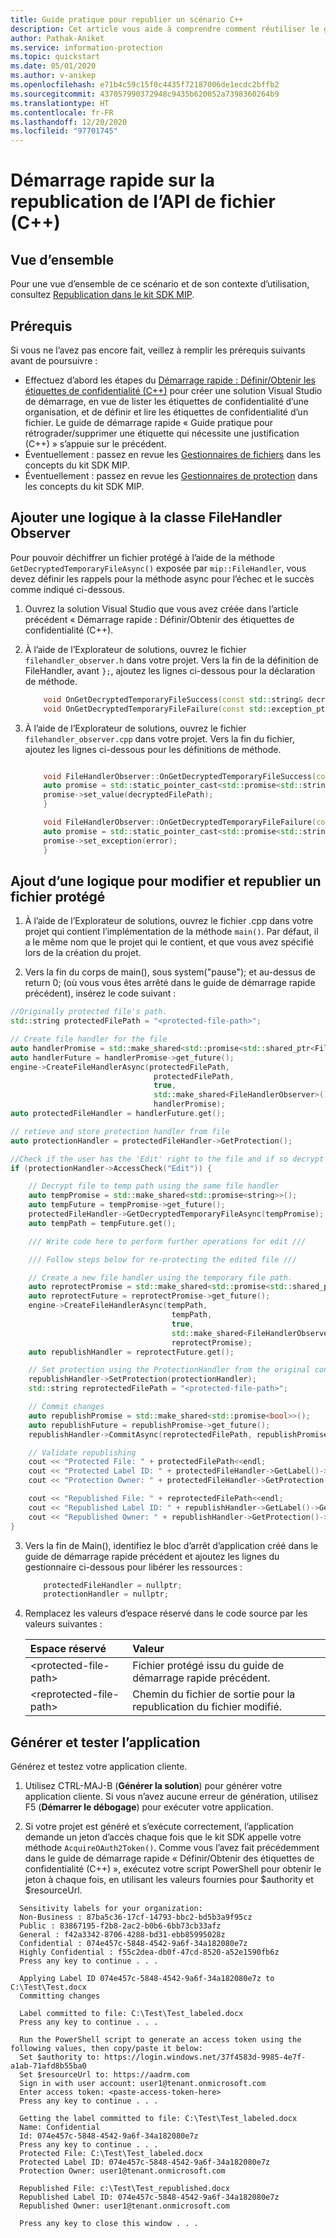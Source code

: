 ```yaml
---
title: Guide pratique pour republier un scénario C++
description: Cet article vous aide à comprendre comment réutiliser le gestionnaire de protection dans les scénarios de republication (C++).
author: Pathak-Aniket
ms.service: information-protection
ms.topic: quickstart
ms.date: 05/01/2020
ms.author: v-anikep
ms.openlocfilehash: e71b4c59c15f0c4435f72187006de1ecdc2bffb2
ms.sourcegitcommit: 437057990372948c9435b620052a7398360264b9
ms.translationtype: HT
ms.contentlocale: fr-FR
ms.lasthandoff: 12/20/2020
ms.locfileid: "97701745"
---
```

# <a name="file-api-re-publishing-quickstart-c"></a>Démarrage rapide sur la republication de l’API de fichier (C++)

## <a name="overview"></a>Vue d’ensemble

Pour une vue d’ensemble de ce scénario et de son contexte d’utilisation, consultez [Republication dans le kit SDK MIP](concept-republishing.md).

## <a name="prerequisites"></a>Prérequis

Si vous ne l’avez pas encore fait, veillez à remplir les prérequis suivants avant de poursuivre :

- Effectuez d’abord les étapes du [Démarrage rapide : Définir/Obtenir les étiquettes de confidentialité (C++)](quick-file-set-get-label-cpp.md) pour créer une solution Visual Studio de démarrage, en vue de lister les étiquettes de confidentialité d’une organisation, et de définir et lire les étiquettes de confidentialité d’un fichier. Le guide de démarrage rapide « Guide pratique pour rétrograder/supprimer une étiquette qui nécessite une justification (C++) » s’appuie sur le précédent.
- Éventuellement : passez en revue les [Gestionnaires de fichiers](concept-handler-file-cpp.md) dans les concepts du kit SDK MIP.
- Éventuellement : passez en revue les [Gestionnaires de protection](concept-handler-protection-cpp.md) dans les concepts du kit SDK MIP.

## <a name="add-logic-to-filehandler-observer-class"></a>Ajouter une logique à la classe FileHandler Observer

Pour pouvoir déchiffrer un fichier protégé à l’aide de la méthode `GetDecryptedTemporaryFileAsync()` exposée par `mip::FileHandler`, vous devez définir les rappels pour la méthode async pour l’échec et le succès comme indiqué ci-dessous.

1. Ouvrez la solution Visual Studio que vous avez créée dans l’article précédent « Démarrage rapide : Définir/Obtenir des étiquettes de confidentialité (C++).

2. À l’aide de l’Explorateur de solutions, ouvrez le fichier `filehandler_observer.h` dans votre projet. Vers la fin de la définition de FileHandler, avant `};`, ajoutez les lignes ci-dessous pour la déclaration de méthode.

    ```cpp
        void OnGetDecryptedTemporaryFileSuccess(const std::string& decryptedFilePath, const std::shared_ptr<void>& context) override;
        void OnGetDecryptedTemporaryFileFailure(const std::exception_ptr& error, const std::shared_ptr<void>& context) override;
    ```

3. À l’aide de l’Explorateur de solutions, ouvrez le fichier `filehandler_observer.cpp` dans votre projet. Vers la fin du fichier, ajoutez les lignes ci-dessous pour les définitions de méthode.

    ```cpp

        void FileHandlerObserver::OnGetDecryptedTemporaryFileSuccess(const std::string& decryptedFilePath, const std::shared_ptr<void>& context) {
        auto promise = std::static_pointer_cast<std::promise<std::string>>(context);
        promise->set_value(decryptedFilePath);
        }

        void FileHandlerObserver::OnGetDecryptedTemporaryFileFailure(const std::exception_ptr& error, const std::shared_ptr<void>& context) {
        auto promise = std::static_pointer_cast<std::promise<std::string>>(context);
        promise->set_exception(error);
        }
    ```

## <a name="add-logic-to-edit-and-republish-a-protected-file"></a>Ajout d’une logique pour modifier et republier un fichier protégé

1. À l’aide de l’Explorateur de solutions, ouvrez le fichier .cpp dans votre projet qui contient l’implémentation de la méthode `main()`. Par défaut, il a le même nom que le projet qui le contient, et que vous avez spécifié lors de la création du projet.

2. Vers la fin du corps de main(), sous system("pause"); et au-dessus de return 0; (où vous vous êtes arrêté dans le guide de démarrage rapide précédent), insérez le code suivant :

```cpp
//Originally protected file's path.
std::string protectedFilePath = "<protected-file-path>";

// Create file handler for the file
auto handlerPromise = std::make_shared<std::promise<std::shared_ptr<FileHandler>>>();
auto handlerFuture = handlerPromise->get_future();
engine->CreateFileHandlerAsync(protectedFilePath, 
                                protectedFilePath, 
                                true, 
                                std::make_shared<FileHandlerObserver>(), 
                                handlerPromise);
auto protectedFileHandler = handlerFuture.get();

// retieve and store protection handler from file
auto protectionHandler = protectedFileHandler->GetProtection();

//Check if the user has the 'Edit' right to the file and if so decrypt the file.
if (protectionHandler->AccessCheck("Edit")) {

    // Decrypt file to temp path using the same file handler
    auto tempPromise = std::make_shared<std::promise<string>>();
    auto tempFuture = tempPromise->get_future();
    protectedFileHandler->GetDecryptedTemporaryFileAsync(tempPromise);
    auto tempPath = tempFuture.get();

    /// Write code here to perform further operations for edit ///

    /// Follow steps below for re-protecting the edited file ///

    // Create a new file handler using the temporary file path.
    auto reprotectPromise = std::make_shared<std::promise<std::shared_ptr<FileHandler>>>();
    auto reprotectFuture = reprotectPromise->get_future();
    engine->CreateFileHandlerAsync(tempPath, 
                                    tempPath, 
                                    true, 
                                    std::make_shared<FileHandlerObserver>(), 
                                    reprotectPromise);
    auto republishHandler = reprotectFuture.get();

    // Set protection using the ProtectionHandler from the original consumption operation.
    republishHandler->SetProtection(protectionHandler);
    std::string reprotectedFilePath = "<protected-file-path>";

    // Commit changes
    auto republishPromise = std::make_shared<std::promise<bool>>();
    auto republishFuture = republishPromise->get_future();
    republishHandler->CommitAsync(reprotectedFilePath, republishPromise);

    // Validate republishing
    cout << "Protected File: " + protectedFilePath<<endl;
    cout << "Protected Label ID: " + protectedFileHandler->GetLabel()->GetLabel()->GetId() << endl;
    cout << "Protection Owner: " + protectedFileHandler->GetProtection()->GetOwner() << endl<<endl;

    cout << "Republished File: " + reprotectedFilePath<<endl;
    cout << "Republished Label ID: " + republishHandler->GetLabel()->GetLabel()->GetId() << endl;
    cout << "Republished Owner: " + republishHandler->GetProtection()->GetOwner() << endl;
}
```

3. Vers la fin de Main(), identifiez le bloc d’arrêt d’application créé dans le guide de démarrage rapide précédent et ajoutez les lignes du gestionnaire ci-dessous pour libérer les ressources :

    ````csharp
        protectedFileHandler = nullptr;
        protectionHandler = nullptr;

    ````

4. Remplacez les valeurs d’espace réservé dans le code source par les valeurs suivantes :

   | Espace réservé | Valeur |
   |:----------- |:----- |
   | \<protected-file-path\> | Fichier protégé issu du guide de démarrage rapide précédent. |
   | \<reprotected-file-path\> | Chemin du fichier de sortie pour la republication du fichier modifié. |

## <a name="build-and-test-the-application"></a>Générer et tester l’application

Générez et testez votre application cliente.

1. Utilisez CTRL-MAJ-B (**Générer la solution**) pour générer votre application cliente. Si vous n’avez aucune erreur de génération, utilisez F5 (**Démarrer le débogage**) pour exécuter votre application.

2. Si votre projet est généré et s’exécute correctement, l’application demande un jeton d’accès chaque fois que le kit SDK appelle votre méthode `AcquireOAuth2Token()`. Comme vous l’avez fait précédemment dans le guide de démarrage rapide « Définir/Obtenir des étiquettes de confidentialité (C++) », exécutez votre script PowerShell pour obtenir le jeton à chaque fois, en utilisant les valeurs fournies pour $authority et $resourceUrl.

  ```console   
    Sensitivity labels for your organization:
    Non-Business : 87ba5c36-17cf-14793-bbc2-bd5b3a9f95cz
    Public : 83867195-f2b8-2ac2-b0b6-6bb73cb33afz
    General : f42a3342-8706-4288-bd31-ebb85995028z
    Confidential : 074e457c-5848-4542-9a6f-34a182080e7z
    Highly Confidential : f55c2dea-db0f-47cd-8520-a52e1590fb6z
    Press any key to continue . . .

    Applying Label ID 074e457c-5848-4542-9a6f-34a182080e7z to C:\Test\Test.docx
    Committing changes
    
    Label committed to file: C:\Test\Test_labeled.docx
    Press any key to continue . . .

    Run the PowerShell script to generate an access token using the following values, then copy/paste it below:
    Set $authority to: https://login.windows.net/37f4583d-9985-4e7f-a1ab-71afd8b55ba0
    Set $resourceUrl to: https://aadrm.com
    Sign in with user account: user1@tenant.onmicrosoft.com
    Enter access token: <paste-access-token-here>
    Press any key to continue . . .

    Getting the label committed to file: C:\Test\Test_labeled.docx
    Name: Confidential
    Id: 074e457c-5848-4542-9a6f-34a182080e7z
    Press any key to continue . . .
    Protected File: C:\Test\Test_labeled.docx
    Protected Label ID: 074e457c-5848-4542-9a6f-34a182080e7z
    Protection Owner: user1@tenant.onmicrosoft.com

    Republished File: c:\Test\Test_republished.docx
    Republished Label ID: 074e457c-5848-4542-9a6f-34a182080e7z
    Republished Owner: user1@tenant.onmicrosoft.com

    Press any key to close this window . . .

   ```
   